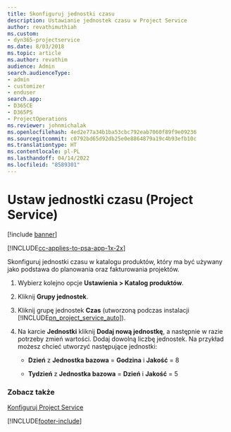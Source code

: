```yaml
---
title: Skonfiguruj jednostki czasu
description: Ustawianie jednostek czasu w Project Service
author: revathimuthiah
ms.custom:
- dyn365-projectservice
ms.date: 8/03/2018
ms.topic: article
ms.author: revathim
audience: Admin
search.audienceType:
- admin
- customizer
- enduser
search.app:
- D365CE
- D365PS
- ProjectOperations
ms.reviewer: johnmichalak
ms.openlocfilehash: 4ed2e77a34b1ba53cbc792eab7060f89f9e09236
ms.sourcegitcommit: c0792bd65d92db25e0e8864879a19c4b93efb10c
ms.translationtype: HT
ms.contentlocale: pl-PL
ms.lasthandoff: 04/14/2022
ms.locfileid: "8589301"
---
```

# <a name="set-up-time-units-project-service"></a>Ustaw jednostki czasu (Project Service)

[!include [banner](../includes/psa-now-project-operations.md)]

[!INCLUDE[cc-applies-to-psa-app-1x-2x](../includes/cc-applies-to-psa-app-1x-2x.md)]

Skonfiguruj jednostki czasu w katalogu produktów, który ma być używany jako podstawa do planowania oraz fakturowania projektów.  
  
1. Wybierz kolejno opcje **Ustawienia > Katalog produktów**.  
  
2. Kliknij **Grupy jednostek**.  
  
3. Kliknij grupę jednostek **Czas** (utworzoną podczas instalacji [!INCLUDE[pn_project_service_auto](../includes/pn-project-service-auto.md)]).  
  
4. Na karcie **Jednostki** kliknij **Dodaj nową jednostkę**, a następnie w razie potrzeby zmień wartości. Dodaj dowolną liczbę jednostek. Na przykład możesz chcieć utworzyć następujące jednostki:  
  
   - **Dzień** z **Jednostka bazowa** = **Godzina** i **Jakość** = 8  
  
   - **Tydzień** z **Jednostka bazowa** = **Dzień** i **Jakość** = 5  
  
### <a name="see-also"></a>Zobacz także  
 [Konfiguruj Project Service](../psa/configure.md)


[!INCLUDE[footer-include](../includes/footer-banner.md)]
